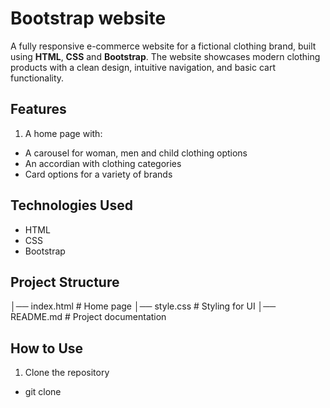 # Bootstrap website
A fully responsive e-commerce website for a fictional clothing brand, built using **HTML**, **CSS** and **Bootstrap**. The website showcases modern clothing products with a clean design, intuitive navigation, and basic cart functionality.

## Features
1. A home page with:
- A carousel for woman, men and child clothing options
- An accordian with clothing categories
- Card options for a variety of brands

## Technologies Used 
- HTML
- CSS
- Bootstrap

## Project Structure 

 │── index.html # Home page
 │── style.css # Styling for UI
 │── README.md # Project documentation

 ## How to Use 
 1. Clone the repository 
 - git clone 